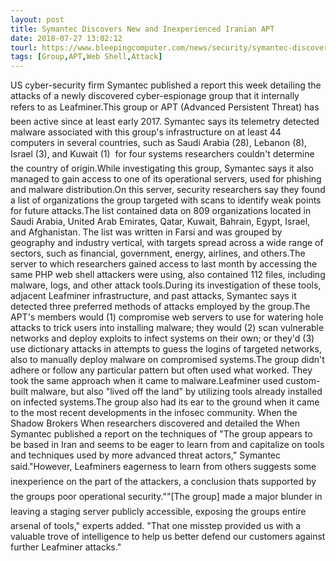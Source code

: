 ```yaml
---
layout: post
title: Symantec Discovers New and Inexperienced Iranian APT
date: 2018-07-27 13:02:12
tourl: https://www.bleepingcomputer.com/news/security/symantec-discovers-new-and-inexperienced-iranian-apt/
tags: [Group,APT,Web Shell,Attack]
---
```

US cyber-security firm Symantec published a report this week detailing the attacks of a newly discovered cyber-espionage group that it internally refers to as Leafminer.This group or APT (Advanced Persistent Threat) has been active since at least early 2017. Symantec says its telemetry detected malware associated with this group's infrastructure on at least 44 computers in several countries, such as Saudi Arabia (28), Lebanon (8), Israel (3), and Kuwait (1)  for four systems researchers couldn't determine the country of origin.While investigating this group, Symantec says it also managed to gain access to one of its operational servers, used for phishing and malware distribution.On this server, security researchers say they found a list of organizations the group targeted with scans to identify weak points for future attacks.The list contained data on 809 organizations located in Saudi Arabia, United Arab Emirates, Qatar, Kuwait, Bahrain, Egypt, Israel, and Afghanistan. The list was written in Farsi and was grouped by geography and industry vertical, with targets spread across a wide range of sectors, such as financial, government, energy, airlines, and others.The server to which researchers gained access to last month by accessing the same PHP web shell attackers were using, also contained 112 files, including malware, logs, and other attack tools.During its investigation of these tools, adjacent Leafminer infrastructure, and past attacks, Symantec says it detected three preferred methods of attacks employed by the group.The APT's members would (1) compromise web servers to use for watering hole attacks to trick users into installing malware; they would (2) scan vulnerable networks and deploy exploits to infect systems on their own; or they'd (3) use dictionary attacks in attempts to guess the logins of targeted networks, also to manually deploy malware on compromised systems.The group didn't adhere or follow any particular pattern but often used what worked. They took the same approach when it came to malware.Leafminer used custom-built malware, but also "lived off the land" by utilizing tools already installed on infected systems.The group also had its ear to the ground when it came to the most recent developments in the infosec community. When the Shadow Brokers When researchers discovered and detailed the When Symantec published a report on the techniques of "The group appears to be based in Iran and seems to be eager to learn from and capitalize on tools and techniques used by more advanced threat actors," Symantec said."However, Leafminers eagerness to learn from others suggests some inexperience on the part of the attackers, a conclusion thats supported by the groups poor operational security.""[The group] made a major blunder in leaving a staging server publicly accessible, exposing the groups entire arsenal of tools," experts added. "That one misstep provided us with a valuable trove of intelligence to help us better defend our customers against further Leafminer attacks."